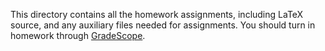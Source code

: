 This directory contains all the homework assignments, including LaTeX source, and any auxiliary files needed for assignments. You should turn in homework through [GradeScope](https://www.gradescope.com/courses/258018).

